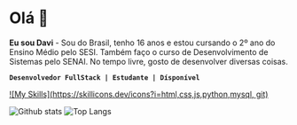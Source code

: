 # Olá 👋

**Eu sou Davi** - Sou do Brasil, tenho 16 anos e estou cursando o 2º ano do Ensino Médio pelo SESI. Também faço o curso de Desenvolvimento de Sistemas pelo SENAI. No tempo livre, gosto de desenvolver diversas coisas.

**`Desenvolvedor FullStack | Estudante | Dísponível`**

[![My Skills](https://skillicons.dev/icons?i=html,css,js,python,mysql, git)](https://skillicons.dev)

![Github stats](https://github-readme-stats.vercel.app/api?username=borgesdavi&theme=blueberry&count_private=true&hide_border=true&line_height=20)
![Top Langs](https://github-readme-stats.vercel.app/api/top-langs/?username=borgesdavi&layout=compact&theme=blueberry&count_private=true&hide_border=true)
